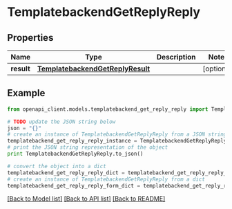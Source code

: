 # TemplatebackendGetReplyReply


## Properties

Name | Type | Description | Notes
------------ | ------------- | ------------- | -------------
**result** | [**TemplatebackendGetReplyResult**](TemplatebackendGetReplyResult.md) |  | [optional] 

## Example

```python
from openapi_client.models.templatebackend_get_reply_reply import TemplatebackendGetReplyReply

# TODO update the JSON string below
json = "{}"
# create an instance of TemplatebackendGetReplyReply from a JSON string
templatebackend_get_reply_reply_instance = TemplatebackendGetReplyReply.from_json(json)
# print the JSON string representation of the object
print TemplatebackendGetReplyReply.to_json()

# convert the object into a dict
templatebackend_get_reply_reply_dict = templatebackend_get_reply_reply_instance.to_dict()
# create an instance of TemplatebackendGetReplyReply from a dict
templatebackend_get_reply_reply_form_dict = templatebackend_get_reply_reply.from_dict(templatebackend_get_reply_reply_dict)
```
[[Back to Model list]](../README.md#documentation-for-models) [[Back to API list]](../README.md#documentation-for-api-endpoints) [[Back to README]](../README.md)


